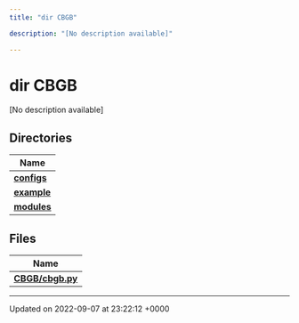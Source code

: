 ```yaml
---
title: "dir CBGB"

description: "[No description available]"

---
```


# dir CBGB

[No description available]

## Directories

| Name           |
| -------------- |
| **[configs](/documentation/code/files/dir_7524210df66c20ffbf71a5efe6d88974/#dir-configs)**  |
| **[example](/documentation/code/files/dir_933b1a749cf61c835910b3fc81f598b2/#dir-example)**  |
| **[modules](/documentation/code/files/dir_db550d2aca43e66332e8152f8c53a42b/#dir-modules)**  |

## Files

| Name           |
| -------------- |
| **[CBGB/cbgb.py](/documentation/code/files/cbgb_8py/#file-cbgbpy)**  |






-------------------------------

Updated on 2022-09-07 at 23:22:12 +0000
